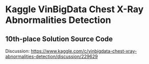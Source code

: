 # Kaggle VinBigData Chest X-Ray Abnormalities Detection
## 10th-place Solution Source Code

Discussion: https://www.kaggle.com/c/vinbigdata-chest-xray-abnormalities-detection/discussion/229629